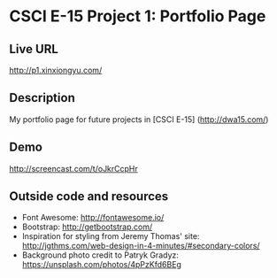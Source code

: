 # CSCI E-15 Project 1: Portfolio Page

## Live URL
<http://p1.xinxiongyu.com/>

## Description
My portfolio page for future projects in [CSCI E-15] (http://dwa15.com/)

## Demo
<http://screencast.com/t/oJkrCcpHr>

## Outside code and resources
* Font Awesome: <http://fontawesome.io/>
* Bootstrap: <http://getbootstrap.com/>
* Inspiration for styling from Jeremy Thomas' site:
<http://jgthms.com/web-design-in-4-minutes/#secondary-colors/>
* Background photo credit to Patryk Gradyz:
<https://unsplash.com/photos/4pPzKfd6BEg>